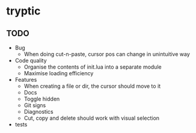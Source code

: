 # tryptic

## TODO
- Bug
    - When doing cut-n-paste, cursor pos can change in unintuitive way
- Code quality
    - Organise the contents of init.lua into a separate module
    - Maximise loading efficiency
- Features
    - When creating a file or dir, the cursor should move to it
    - Docs
    - Toggle hidden
    - Git signs
    - Diagnostics
    - Cut, copy and delete should work with visual selection
- tests
